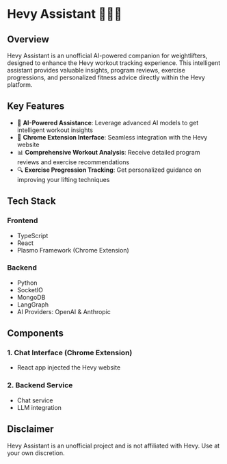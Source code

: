 # Hevy Assistant 🏋️‍♀️🤖

## Overview

Hevy Assistant is an unofficial AI-powered companion for weightlifters, designed to enhance the Hevy workout tracking experience. This intelligent assistant provides valuable insights, program reviews, exercise progressions, and personalized fitness advice directly within the Hevy platform.

## Key Features

- 🧠 **AI-Powered Assistance**: Leverage advanced AI models to get intelligent workout insights
- 💬 **Chrome Extension Interface**: Seamless integration with the Hevy website
- 📊 **Comprehensive Workout Analysis**: Receive detailed program reviews and exercise recommendations
- 🔍 **Exercise Progression Tracking**: Get personalized guidance on improving your lifting techniques

## Tech Stack

### Frontend

- TypeScript
- React
- Plasmo Framework (Chrome Extension)

### Backend

- Python
- SocketIO
- MongoDB
- LangGraph
- AI Providers: OpenAI & Anthropic

## Components

### 1. Chat Interface (Chrome Extension)

- React app injected the Hevy website

### 2. Backend Service

- Chat service
- LLM integration

## Disclaimer

Hevy Assistant is an unofficial project and is not affiliated with Hevy. Use at your own discretion.
